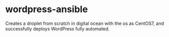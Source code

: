 # wordpress-ansible
Creates a droplet from scratch in digital ocean with the os as CentOS7, and successfully deploys WordPress fully automated.
